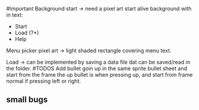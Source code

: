 #Important
Background start -> need a pixel art start alive background with in text:
* Start
* Load (?*)
* Help

Menu picker pixel art -> light shaded rectangle covering menu text.

Load -> can be implemented by saving a data file dat can be saved/read in the folder.
#TODOS
Add bullet goin up in the same sprite bullet sheet and start from the frame the up bullet is when pressing up, and start from frame normal
if pressing left or right.
## small bugs